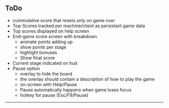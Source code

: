 ## ToDo
 - cummulative score that resets only on game over
 - Top-Scores tracked per machine/client as persistant game data
 - Top scores displayed on help screen
 - End-game score screen with breakdown
   - animate points adding up
   - show points per stage
   - highlight bonuses
   - Show final score
 - Current stage indicated on hud
 - Pause option
   - overlay to hide the board
   - the overlay should contain a description of how to play the game
   - on-screen with Help/Pause
   - Pause automatically happens when game loses focus
   - hotkey for pause (Esc/F9/Pause)


---
